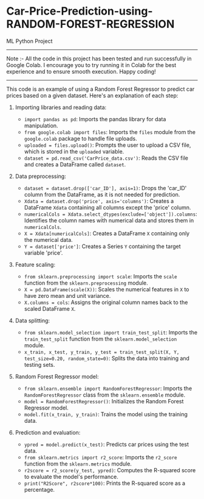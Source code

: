 # Car-Price-Prediction-using-RANDOM-FOREST-REGRESSION
ML Python Project


---------------------------------------------------------------------------------------

Note :- All the code in this project has been tested and run successfully in Google Colab. I encourage you to try running it in Colab for the best experience and to ensure smooth execution. Happy coding!

---------------------------------------------------------------------------------------


This code is an example of using a Random Forest Regressor to predict car prices based on a given dataset. Here's an explanation of each step:

1. Importing libraries and reading data:
   - `import pandas as pd`: Imports the pandas library for data manipulation.
   - `from google.colab import files`: Imports the `files` module from the `google.colab` package to handle file uploads.
   - `uploaded = files.upload()`: Prompts the user to upload a CSV file, which is stored in the `uploaded` variable.
   - `dataset = pd.read_csv('CarPrice_data.csv')`: Reads the CSV file and creates a DataFrame called `dataset`.

2. Data preprocessing:
   - `dataset = dataset.drop(['car_ID'], axis=1)`: Drops the 'car_ID' column from the DataFrame, as it is not needed for prediction.
   - `Xdata = dataset.drop('price', axis='columns')`: Creates a DataFrame `Xdata` containing all columns except the 'price' column.
   - `numericalCols = Xdata.select_dtypes(exclude=['object']).columns`: Identifies the column names with numerical data and stores them in `numericalCols`.
   - `X = Xdata[numericalCols]`: Creates a DataFrame `X` containing only the numerical data.
   - `Y = dataset['price']`: Creates a Series `Y` containing the target variable 'price'.

3. Feature scaling:
   - `from sklearn.preprocessing import scale`: Imports the `scale` function from the `sklearn.preprocessing` module.
   - `X = pd.DataFrame(scale(X))`: Scales the numerical features in `X` to have zero mean and unit variance.
   - `X.columns = cols`: Assigns the original column names back to the scaled DataFrame `X`.

4. Data splitting:
   - `from sklearn.model_selection import train_test_split`: Imports the `train_test_split` function from the `sklearn.model_selection` module.
   - `x_train, x_test, y_train, y_test = train_test_split(X, Y, test_size=0.20, random_state=0)`: Splits the data into training and testing sets.

5. Random Forest Regressor model:
   - `from sklearn.ensemble import RandomForestRegressor`: Imports the `RandomForestRegressor` class from the `sklearn.ensemble` module.
   - `model = RandomForestRegressor()`: Initializes the Random Forest Regressor model.
   - `model.fit(x_train, y_train)`: Trains the model using the training data.

6. Prediction and evaluation:
   - `ypred = model.predict(x_test)`: Predicts car prices using the test data.
   - `from sklearn.metrics import r2_score`: Imports the `r2_score` function from the `sklearn.metrics` module.
   - `r2score = r2_score(y_test, ypred)`: Computes the R-squared score to evaluate the model's performance.
   - `print("R2Score", r2score*100)`: Prints the R-squared score as a percentage.
